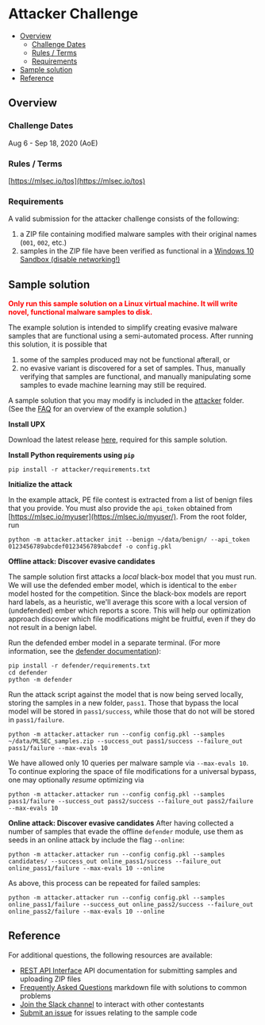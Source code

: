 # Attacker Challenge
<!-- vscode-markdown-toc -->
* [Overview](#overview)
    * [Challenge Dates](#challenge-dates)
    * [Rules / Terms](#rules-/-terms)
    * [Requirements](#requirements)
* [Sample solution](#sample-solution)
* [Reference](#reference)

<!-- vscode-markdown-toc-config
	numbering=false
	autoSave=true
	/vscode-markdown-toc-config -->
<!-- /vscode-markdown-toc -->


## <a name='overview'></a>Overview

### <a name='challenge-dates'></a>Challenge Dates
Aug 6 - Sep 18, 2020 (AoE)

### <a name='rules-/-terms'></a>Rules / Terms
[https://mlsec.io/tos](https://mlsec.io/tos)

### <a name='requirements'></a>Requirements
A valid submission for the attacker challenge consists of the following:
1. a ZIP file containing modified malware samples with their original names (`001`, `002`, etc.)
2. samples in the ZIP file have been verified as functional in a [Windows 10 Sandbox (disable networking!)](https://developer.microsoft.com/en-us/microsoft-edge/tools/vms/)

## <a name='sample-solution'></a>Sample solution
<span style="color:red">**Only run this sample solution on a Linux virtual machine. It will write novel, functional malware samples to disk.**</span>

The example solution is intended to simplify creating evasive malware samples that are functional using a semi-automated process.  After running this solution, it is possible that
1. some of the samples produced may not be functional afterall, or
2. no evasive variant is discovered for a set of samples.
Thus, manually verifying that samples are functional, and manually manipulating some samples to evade machine learning may still be required.

A sample solution that you may modify is included in the [attacker](attacker/) folder. (See the [FAQ](FAQ.md#the-example-solution) for an overview of the example solution.)

**Install UPX**

Download the latest release [here](https://github.com/upx/upx/releases/tag/v3.96), required for this sample solution.  

**Install Python requirements using `pip`**

```
pip install -r attacker/requirements.txt
```

**Initialize the attack**

In the example attack, PE file contest is extracted from a list of benign files that you provide.  You must also provide the `api_token` obtained from [https://mlsec.io/myuser](https://mlsec.io/myuser/).  From the root folder, run
```
python -m attacker.attacker init --benign ~/data/benign/ --api_token 0123456789abcdef0123456789abcdef -o config.pkl
```

**Offline attack: Discover evasive candidates**

The sample solution first attacks a _local_ black-box model that you must run.  We will use the defended ember model, which is identical to the `ember` model hosted for the competition.  Since the black-box models are report hard labels, as a heuristic, we'll average this score with a local version of (undefended) ember which reports a score.  This will help our optimization approach discover which file modifications might be fruitful, even if they do not result in a benign label.

Run the defended ember model in a separate terminal. (For more information, see the [defender documentation](../defender/README.md)):
```
pip install -r defender/requirements.txt
cd defender
python -m defender
```

Run the attack script against the model that is now being served locally, storing the samples in a new folder, `pass1`.  Those that bypass the local model will be stored in `pass1/success`, while those that do not will be stored in `pass1/failure`.
```
python -m attacker.attacker run --config config.pkl --samples ~/data/MLSEC_samples.zip --success_out pass1/success --failure_out pass1/failure --max-evals 10
```

We have allowed only 10 queries per malware sample via `--max-evals 10`. To continue exploring the space of file modifications for a universal bypass, one may optionally _resume_ optimizing via
```
python -m attacker.attacker run --config config.pkl --samples pass1/failure --success_out pass2/success --failure_out pass2/failure --max-evals 10
```

**Online attack: Discover evasive candidates**
After having collected a number of samples that evade the offline `defender` module, use them as seeds in an online attack by include the flag `--online`:

```
python -m attacker.attacker run --config config.pkl --samples candidates/ --success_out online_pass1/success --failure_out online_pass1/failure --max-evals 10 --online
```

As above, this process can be repeated for failed samples:

```
python -m attacker.attacker run --config config.pkl --samples online_pass1/failure --success_out online_pass2/success --failure_out online_pass2/failure --max-evals 10 --online
```

## <a name='reference'></a>Reference
For additional questions, the following resources are available:
* [REST API Interface](docs/API.md) API documentation for submitting samples and uploading ZIP files
* [Frequently Asked Questions](FAQ.md) markdown file with solutions to common problems
* [Join the Slack channel](https://join.slack.com/t/evademalwareml/shared_invite/zt-9birv1qf-KJFEiyLLRVtrsNDuyA0clA) to interact with other contestants
* [Submit an issue](https://github.com/Azure/2020-machine-learning-security-evasion-competition/issues) for issues relating to the sample code